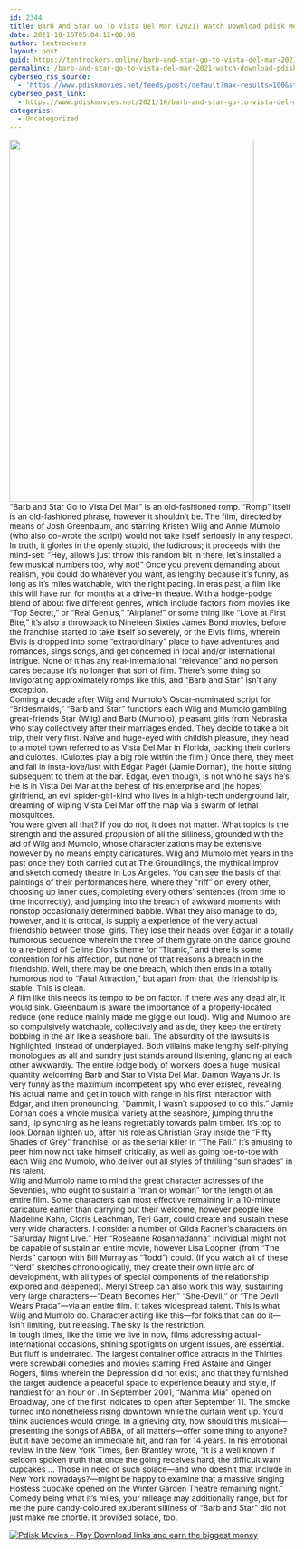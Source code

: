 ```yaml
---
id: 2344
title: Barb And Star Go To Vista Del Mar (2021) Watch Download pdisk Movie
date: 2021-10-16T05:04:12+00:00
author: tentrockers
layout: post
guid: https://tentrockers.online/barb-and-star-go-to-vista-del-mar-2021-watch-download-pdisk-movie/
permalink: /barb-and-star-go-to-vista-del-mar-2021-watch-download-pdisk-movie/
cyberseo_rss_source:
  - 'https://www.pdiskmovies.net/feeds/posts/default?max-results=100&start-index=101'
cyberseo_post_link:
  - https://www.pdiskmovies.net/2021/10/barb-and-star-go-to-vista-del-mar-2021.html
categories:
  - Uncategorized
---
```

<div class="separator">
  <a href="https://1.bp.blogspot.com/-VnZXDe6LSjI/YVyUs96xOPI/AAAAAAAAAiE/BcQVzN6wUgQ4iaEvJVDXx2aIFCiZ4SZJQCLcBGAsYHQ/s1482/Barb%2BAnd%2BStar%2BGo%2BTo%2BVista%2BDel%2BMar%2B%25282021%2529%2BWatch%2BDownload%2Bpdisk%2BMovie.jpg" imageanchor="1"><img loading="lazy" border="0" data-original-height="1482" data-original-width="1000" height="640" src="https://1.bp.blogspot.com/-VnZXDe6LSjI/YVyUs96xOPI/AAAAAAAAAiE/BcQVzN6wUgQ4iaEvJVDXx2aIFCiZ4SZJQCLcBGAsYHQ/w432-h640/Barb%2BAnd%2BStar%2BGo%2BTo%2BVista%2BDel%2BMar%2B%25282021%2529%2BWatch%2BDownload%2Bpdisk%2BMovie.jpg" width="432" /></a>
</div>

<div>
  <span>&#8220;Barb and Star Go to Vista Del Mar&#8221; is an old-fashioned romp. &#8220;Romp&#8221; itself is an old-fashioned phrase, however it shouldn&#8217;t be. The film, directed by means of Josh Greenbaum, and starring Kristen Wiig and Annie Mumolo (who also co-wrote the script) would not take itself seriously in any respect. In truth, it glories in the openly stupid, the ludicrous; it proceeds with the mind-set: &#8220;Hey, allow&#8217;s just throw this random bit in there, let&#8217;s installed a few musical numbers too, why not!&#8221; Once you prevent demanding about realism, you could do whatever you want, as lengthy because it&#8217;s funny, as long as it&#8217;s miles watchable, with the right pacing. In eras past, a film like this will have run for months at a drive-in theatre. With a hodge-podge blend of about five different genres, which include factors from movies like &#8220;Top Secret,&#8221; or &#8220;Real Genius,&#8221; &#8220;Airplane!&#8221; or some thing like &#8220;Love at First Bite,&#8221; it&#8217;s also a throwback to Nineteen Sixties James Bond movies, before the franchise started to take itself so severely, or the Elvis films, wherein Elvis is dropped into some &#8220;extraordinary&#8221; place to have adventures and romances, sings songs, and get concerned in local and/or international intrigue. None of it has any real-international &#8220;relevance&#8221; and no person cares because it&#8217;s no longer that sort of film. There&#8217;s some thing so invigorating approximately romps like this, and &#8220;Barb and Star&#8221; isn&#8217;t any exception.</span>
</div>

<div>
  <span>Coming a decade after Wiig and Mumolo&#8217;s Oscar-nominated script for &#8220;Bridesmaids,&#8221; &#8220;Barb and Star&#8221; functions each Wiig and Mumolo gambling great-friends Star (Wiig) and Barb (Mumolo), pleasant girls from Nebraska who stay collectively after their marriages ended. They decide to take a bit trip, their very first. Naïve and huge-eyed with childish pleasure, they head to a motel town referred to as Vista Del Mar in Florida, packing their curlers and culottes. (Culottes play a big role within the film.) Once there, they meet and fall in insta-love/lust with Edgar Pagét (Jamie Dornan), the hottie sitting subsequent to them at the bar. Edgar, even though, is not who he says he&#8217;s. He is in Vista Del Mar at the behest of his enterprise and (he hopes) girlfriend, an evil spider-girl-kind who lives in a high-tech underground lair, dreaming of wiping Vista Del Mar off the map via a swarm of lethal mosquitoes.</span>
</div>

<div>
  <span>You were given all that? If you do not, it does not matter. What topics is the strength and the assured propulsion of all the silliness, grounded with the aid of Wiig and Mumolo, whose characterizations may be extensive however by no means empty caricatures. Wiig and Mumolo met years in the past once they both carried out at The Groundlings, the mythical improv and sketch comedy theatre in Los Angeles. You can see the basis of that paintings of their performances here, where they &#8220;riff&#8221; on every other, choosing up inner cues, completing every others&#8217; sentences (from time to time incorrectly), and jumping into the breach of awkward moments with nonstop occasionally determined babble. What they also manage to do, however, and it is critical, is supply a experience of the very actual friendship between those&nbsp; girls. They lose their heads over Edgar in a totally humorous sequence wherein the three of them gyrate on the dance ground to a re-blend of Celine Dion&#8217;s theme for &#8220;Titanic,&#8221; and there is some contention for his affection, but none of that reasons a breach in the friendship. Well, there may be one breach, which then ends in a totally humorous nod to &#8220;Fatal Attraction,&#8221; but apart from that, the friendship is stable. This is clean.</span>
</div>

<div>
  <span>A film like this needs its tempo to be on factor. If there was any dead air, it would sink. Greenbaum is aware the importance of a properly-located reduce (one reduce mainly made me giggle out loud). Wiig and Mumolo are so compulsively watchable, collectively and aside, they keep the entirety bobbing in the air like a seashore ball. The absurdity of the lawsuits is highlighted, instead of underplayed. Both villains make lengthy self-pitying monologues as all and sundry just stands around listening, glancing at each other awkwardly. The entire lodge body of workers does a huge musical quantity welcoming Barb and Star to Vista Del Mar. Damon Wayans Jr. Is very funny as the maximum incompetent spy who ever existed, revealing his actual name and get in touch with range in his first interaction with Edgar, and then pronouncing, &#8220;Dammit, I wasn&#8217;t supposed to do this.&#8221; Jamie Dornan does a whole musical variety at the seashore, jumping thru the sand, lip synching as he leans regrettably towards palm timber. It&#8217;s top to look Dornan lighten up, after his role as Christian Gray inside the &#8220;Fifty Shades of Grey&#8221; franchise, or as the serial killer in &#8220;The Fall.&#8221; It&#8217;s amusing to peer him now not take himself critically, as well as going toe-to-toe with each Wiig and Mumolo, who deliver out all styles of thrilling &#8220;sun shades&#8221; in his talent.</span>
</div>

<div>
  <span>Wiig and Mumolo name to mind the great character actresses of the Seventies, who ought to sustain a &#8220;man or woman&#8221; for the length of an entire film. Some characters can most effective remaining in a 10-minute caricature earlier than carrying out their welcome, however people like Madeline Kahn, Cloris Leachman, Teri Garr, could create and sustain these very wide characters. I consider a number of Gilda Radner&#8217;s characters on &#8220;Saturday Night Live.&#8221; Her &#8220;Roseanne Rosannadanna&#8221; individual might not be capable of sustain an entire movie, however Lisa Loopner (from &#8220;The Nerds&#8221; cartoon with Bill Murray as &#8220;Todd&#8221;) could. (If you watch all of these &#8220;Nerd&#8221; sketches chronologically, they create their own little arc of development, with all types of special components of the relationship explored and deepened). Meryl Streep can also work this way, sustaining very large characters—&#8221;Death Becomes Her,&#8221; &#8220;She-Devil,&#8221; or &#8220;The Devil Wears Prada&#8221;—via an entire film. It takes widespread talent. This is what Wiig and Mumolo do. Character acting like this—for folks that can do it—isn&#8217;t limiting, but releasing. The sky is the restriction.</span>
</div>

<div>
  <span>In tough times, like the time we live in now, films addressing actual-international occasions, shining spotlights on urgent issues, are essential. But fluff is underrated. The largest container office attracts in the Thirties were screwball comedies and movies starring Fred Astaire and Ginger Rogers, films wherein the Depression did not exist, and that they furnished the target audience a peaceful space to experience beauty and style, if handiest for an hour or . In September 2001, &#8220;Mamma Mia&#8221; opened on Broadway, one of the first indicates to open after September 11. The smoke turned into nonetheless rising downtown while the curtain went up. You&#8217;d think audiences would cringe. In a grieving city, how should this musical—presenting the songs of ABBA, of all matters—offer some thing to anyone? But it have become an immediate hit, and ran for 14 years. In his emotional review in the New York Times, Ben Brantley wrote, &#8220;It is a well known if seldom spoken truth that once the going receives hard, the difficult want cupcakes &#8230; Those in need of such solace—and who doesn’t that include in New York nowadays?—might be happy to examine that a massive singing Hostess cupcake opened on the Winter Garden Theatre remaining night.&#8221;</span>
</div>

<div>
  <span>Comedy being what it&#8217;s miles, your mileage may additionally range, but for me the pure candy-coloured exuberant silliness of &#8220;Barb and Star&#8221; did not just make me chortle. It provided solace, too.</span>
</div>

[![](https://1.bp.blogspot.com/-a93bp85aB6g/YUXjACCiX3I/AAAAAAAAbQE/GHmPI7h0af0tqn6tYzd0cdrDv9Hu9LUSACLcBGAsYHQ/s16000/Play_it_New-removebg-preview.png "Pdisk Movies - Play Download links and earn the biggest money")](https://kofilink.com/1/bnYybWhsMDAwNHVr?dn=1)